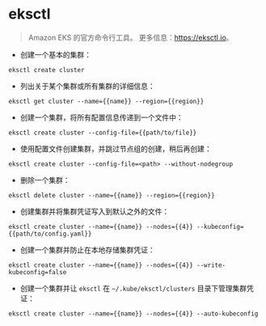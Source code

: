 # eksctl

> Amazon EKS 的官方命令行工具。
> 更多信息：<https://eksctl.io>。

- 创建一个基本的集群：

`eksctl create cluster`

- 列出关于某个集群或所有集群的详细信息：

`eksctl get cluster --name={{name}} --region={{region}}`

- 创建一个集群，将所有配置信息传递到一个文件中：

`eksctl create cluster --config-file={{path/to/file}}`

- 使用配置文件创建集群，并跳过节点组的创建，稍后再创建：

`eksctl create cluster --config-file=<path> --without-nodegroup`

- 删除一个集群：

`eksctl delete cluster --name={{name}} --region={{region}}`

- 创建集群并将集群凭证写入到默认之外的文件：

`eksctl create cluster --name={{name}} --nodes={{4}} --kubeconfig={{path/to/config.yaml}}`

- 创建一个集群并防止在本地存储集群凭证：

`eksctl create cluster --name={{name}} --nodes={{4}} --write-kubeconfig=false`

- 创建一个集群并让 `eksctl` 在 `~/.kube/eksctl/clusters` 目录下管理集群凭证：

`eksctl create cluster --name={{name}} --nodes={{4}} --auto-kubeconfig`